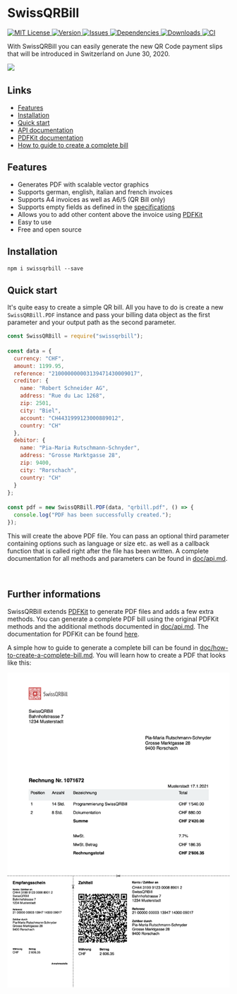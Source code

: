 # SwissQRBill

<a href="https://github.com/Rogerrrrrrrs/SwissQRBill/blob/master/LICENSE">
  <img alt="MIT License" src="https://img.shields.io/npm/l/swissqrbill?color=brightgreen">
</a>
<a href="https://www.npmjs.com/package/swissqrbill">
  <img alt="Version" src="https://img.shields.io/npm/v/swissqrbill?color=brightgreen">
</a>
<a href="https://github.com/Rogerrrrrrrs/SwissQRBill/issues">
  <img alt="Issues" src="https://img.shields.io/github/issues-raw/rogerrrrrrrs/swissqrbill">
</a>
<a href="https://www.npmjs.com/package/swissqrbill">
  <img alt="Dependencies" src="https://img.shields.io/david/rogerrrrrrrs/swissqrbill">
</a>
<a href="https://www.npmjs.com/package/swissqrbill">
  <img alt="Downloads" src="https://img.shields.io/npm/dw/swissqrbill">
</a>
<a href="https://github.com/Rogerrrrrrrs/SwissQRBill/actions?query=workflow%3ACI">
  <img alt="CI" src="https://github.com/Rogerrrrrrrs/SwissQRBill/workflows/CI/badge.svg?branch=development">
</a>

With SwissQRBill you can easily generate the new QR Code payment slips that will be introduced in Switzerland on June 30, 2020.

[<img src="https://raw.githubusercontent.com/Rogerrrrrrrs/SwissQRBill/master/assets/qrbill.png">](https://github.com/Rogerrrrrrrs/SwissQRBill/blob/master/assets/qrbill.pdf)


## Links

 * [Features](#features)
 * [Installation](#installation)
 * [Quick start](#quick-start)
 * [API documentation](https://github.com/Rogerrrrrrrs/SwissQRBill/blob/master/doc/api.md)
 * [PDFKit documentation](http://pdfkit.org/docs/getting_started.html)
 * [How to guide to create a complete bill](https://github.com/Rogerrrrrrrs/SwissQRBill/blob/master/doc/how-to-create-a-complete-bill.md)


## Features
 - Generates PDF with scalable vector graphics
 - Supports german, english, italian and french invoices
 - Supports A4 invoices as well as A6/5 (QR Bill only)
 - Supports empty fields as defined in the [specifications](https://www.paymentstandards.ch/dam/downloads/ig-qr-bill-en.pdf)
 - Allows you to add other content above the invoice using [PDFKit](https://github.com/foliojs/pdfkit)
 - Easy to use
 - Free and open source


## Installation

```
npm i swissqrbill --save
```

## Quick start

It's quite easy to create a simple QR bill. All you have to do is create a new `SwissQRBill.PDF` instance and pass your billing data object as the first parameter and your output path as the second parameter.

```js
const SwissQRBill = require("swissqrbill");

const data = {
  currency: "CHF",
  amount: 1199.95,
  reference: "210000000003139471430009017",
  creditor: {
    name: "Robert Schneider AG",
    address: "Rue du Lac 1268",
    zip: 2501,
    city: "Biel",
    account: "CH4431999123000889012",
    country: "CH"
  },
  debitor: {
    name: "Pia-Maria Rutschmann-Schnyder",
    address: "Grosse Marktgasse 28",
    zip: 9400,
    city: "Rorschach",
    country: "CH"
  }
};

const pdf = new SwissQRBill.PDF(data, "qrbill.pdf", () => {
  console.log("PDF has been successfully created.");
});
```

This will create the above PDF file. You can pass an optional third parameter containing options such as language or size etc. as well as a callback function that is called right after the file has been written.
A complete documentation for all methods and parameters can be found in [doc/api.md](https://github.com/Rogerrrrrrrs/SwissQRBill/blob/master/doc/api.md).

<br/>

## Further informations

SwissQRBill extends [PDFKit](https://github.com/foliojs/pdfkit) to generate PDF files and adds a few extra methods. You can generate a complete PDF bill using the original PDFKit methods and the additional methods documented in [doc/api.md](https://github.com/Rogerrrrrrrs/SwissQRBill/tree/master/doc/api.md#methods).
The documentation for PDFKit can be found [here](http://pdfkit.org/docs/getting_started.html).

A simple how to guide to generate a complete bill can be found in [doc/how-to-create-a-complete-bill.md](https://github.com/Rogerrrrrrrs/SwissQRBill/blob/master/doc/how-to-create-a-complete-bill.md). You will learn how to create a PDF that looks like this:

[<img src="https://raw.githubusercontent.com/Rogerrrrrrrs/SwissQRBill/master/assets/complete-qr-bill.png">](https://github.com/Rogerrrrrrrs/SwissQRBill/tree/master/doc/how-to-create-a-complete-bill.md)